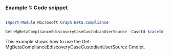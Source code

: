 ### Example 1: Code snippet

```powershell

Import-Module Microsoft.Graph.Beta.Compliance

Get-MgBetaComplianceEdiscoveryCaseCustodianUserSource -CaseId $caseId -CustodianId $custodianId

```
This example shows how to use the Get-MgBetaComplianceEdiscoveryCaseCustodianUserSource Cmdlet.

